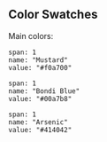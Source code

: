 ## Color Swatches
Main colors:

```color
span: 1
name: "Mustard"
value: "#f0a700"
```

```color
span: 1
name: "Bondi Blue"
value: "#00a7b8"
```

```color
span: 1
name: "Arsenic"
value: "#414042"
```


